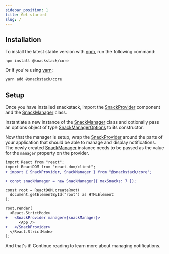 ```yaml
---
sidebar_position: 1
title: Get started
slug: /
---
```


## Installation

To install the latest stable version with [npm](https://www.npmjs.com/get-npm), run the following command:

```
npm install @snackstack/core
```

Or if you're using [yarn](https://classic.yarnpkg.com/docs/install/):

```
yarn add @snackstack/core
```

## Setup

Once you have installed snackstack, import the [SnackProvider](/docs/api-reference/components/SnackProvider) component and the [SnackManager](/docs/api-reference/types/SnackManager) class.

Instantiate a new instance of the [SnackManager](/docs/api-reference/types/SnackManager) class and optionally pass an options object of type [SnackManagerOptions](/docs/api-reference/types/SnackManagerOptions) to its constructor.

Now that the manager is setup, wrap the [SnackProvider](/docs/api-reference/components/SnackProvider) around the parts of your application that should be able to manage and display notifications. The newly created [SnackManager](/docs/api-reference/types/SnackManager) instance needs to be passed as the value for the `manager` property on the provider.

```diff
import React from "react";
import ReactDOM from "react-dom/client";
+ import { SnackProvider, SnackManager } from "@snackstack/core";

+ const snackManager = new SnackManager({ maxSnacks: 7 });

const root = ReactDOM.createRoot(
  document.getElementById("root") as HTMLElement
);

root.render(
  <React.StrictMode>
+   <SnackProvider manager={snackManager}>
      <App />
+   </SnackProvider>
  </React.StrictMode>
);
```

And that's it! Continue reading to learn more about managing notifications.
